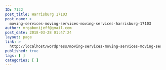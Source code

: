```yaml
---
ID: 7122
post_title: Harrisburg 17103
post_name: >
  moving-services-moving-services-moving-services-harrisburg-17103
author: mrgabonijeff@gmail.com
post_date: 2018-03-28 01:47:24
layout: page
link: >
  http://localhost/wordpress/moving-services-moving-services-moving-services-harrisburg-17103/
published: true
tags: [ ]
categories: [ ]
---
```

